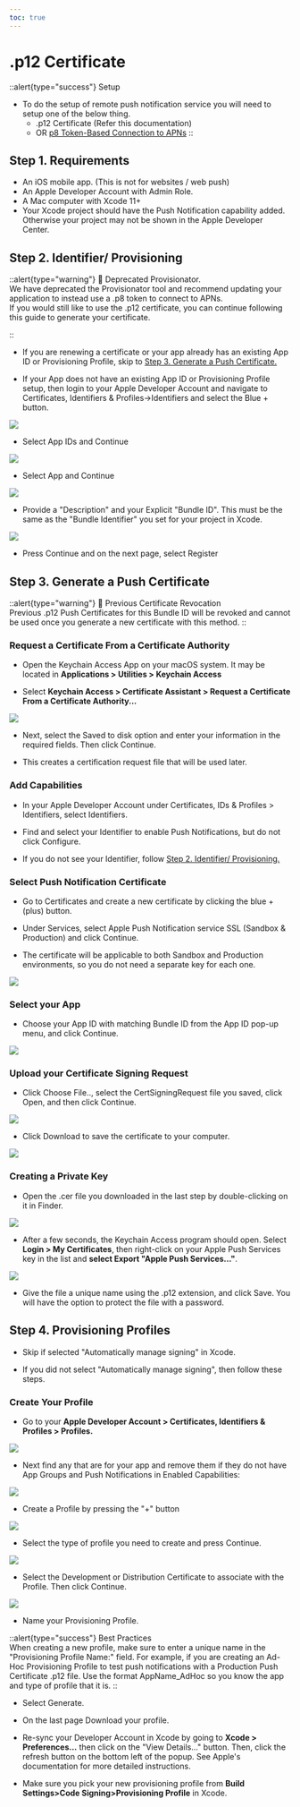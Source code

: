```yaml
---
toc: true
---
```


# .p12 Certificate

::alert{type="success"}
Setup 
- To do the setup of remote push notification service you will need to setup one of the below thing.
  - .p12 Certificate (Refer this documentation)
  - OR [p8 Token-Based Connection to APNs](../configurations/p8_key.md)
::



## Step 1. Requirements

- An iOS mobile app. (This is not for websites / web push)
- An Apple Developer Account with Admin Role.
- A Mac computer with Xcode 11+
- Your Xcode project should have the Push Notification capability added. Otherwise your project may not be shown in the Apple Developer Center.

## Step 2. Identifier/ Provisioning

::alert{type="warning"} 
🚧 Deprecated Provisionator.                
We have deprecated the Provisionator tool and recommend updating your application to instead use a .p8 token to connect to APNs.   
If you would still like to use the .p12 certificate, you can continue following this guide to generate your certificate.

::

- If you are renewing a certificate or your app already has an existing App ID or Provisioning Profile, skip to [Step 3. Generate a Push Certificate.](#step-3-generate-a-push-certificate)

- If your App does not have an existing App ID or Provisioning Profile setup, then login to your Apple Developer Account and navigate to Certificates, Identifiers & Profiles->Identifiers and select the Blue + button.

<img src="/images/flutter/apple-dev-portal/identifier.png">


- Select App IDs and Continue

<img src="/images/flutter/apple-dev-portal/identifier-a.png">

- Select App and Continue

<img src="/images/flutter/apple-dev-portal/identifier-b.png">

- Provide a "Description" and your Explicit "Bundle ID". This must be the same as the "Bundle Identifier" you set for your project in Xcode.

<img src="/images/flutter/apple-dev-portal/identifier-c.png">

- Press Continue and on the next page, select Register

## Step 3. Generate a Push Certificate

::alert{type="warning"} 
🚧 Previous Certificate Revocation   
Previous .p12 Push Certificates for this Bundle ID will be revoked and cannot be used once you generate a new certificate with this method.
::

### Request a Certificate From a Certificate Authority

- Open the Keychain Access App on your macOS system. It may be located in **Applications > Utilities > Keychain Access**

- Select **Keychain Access > Certificate Assistant > Request a Certificate From a Certificate Authority...**

<img src="/images/flutter/apple-dev-portal/certificate-req.png">

- Next, select the Saved to disk option and enter your information in the required fields. Then click Continue.

- This creates a certification request file that will be used later.

### Add Capabilities

- In your Apple Developer Account under Certificates, IDs & Profiles > Identifiers, select Identifiers.

- Find and select your Identifier to enable Push Notifications, but do not click Configure.

- If you do not see your Identifier, follow [Step 2. Identifier/ Provisioning.](#step-2-identifier-provisioning)

### Select Push Notification Certificate

- Go to Certificates and create a new certificate by clicking the blue + (plus) button.

- Under Services, select Apple Push Notification service SSL (Sandbox & Production) and click Continue.

- The certificate will be applicable to both Sandbox and Production environments, so you do not need a separate key for each one.

<img src="/images/flutter/apple-dev-portal/certificate.png">

### Select your App

- Choose your App ID with matching Bundle ID from the App ID pop-up menu, and click Continue.

<img src="/images/flutter/apple-dev-portal/certificate-a.png">

### Upload your Certificate Signing Request

- Click Choose File.., select the CertSigningRequest file you saved, click Open, and then click Continue.

<img src="/images/flutter/apple-dev-portal/certificate-b.png">

- Click Download to save the certificate to your computer.

<img src="/images/flutter/apple-dev-portal/certificate-c.png">

### Creating a Private Key

- Open the .cer file you downloaded in the last step by double-clicking on it in Finder.

<img src="/images/flutter/apple-dev-portal/certificate-d.png">

- After a few seconds, the Keychain Access program should open. Select **Login > My Certificates**, then right-click on your Apple Push Services key in the list and **select Export "Apple Push Services..."**.

<img src="/images/flutter/apple-dev-portal/certificate-e.png">

- Give the file a unique name using the .p12 extension, and click Save. You will have the option to protect the file with a password.

## Step 4. Provisioning Profiles

- Skip if selected "Automatically manage signing" in Xcode.

- If you did not select "Automatically manage signing", then follow these steps.

### Create Your Profile

- Go to your **Apple Developer Account > Certificates, Identifiers & Profiles > Profiles.**

<img src="/images/flutter/apple-dev-portal/profile.png">

- Next find any that are for your app and remove them if they do not have App Groups and Push Notifications in Enabled Capabilities:

<img src="/images/flutter/apple-dev-portal/profile-a.png">

- Create a Profile by pressing the "+" button

<img src="/images/flutter/apple-dev-portal/profile-b.png">

- Select the type of profile you need to create and press Continue.

<img src="/images/flutter/apple-dev-portal/profile-c.png">

- Select the Development or Distribution Certificate to associate with the Profile. Then click Continue.

<img src="/images/flutter/apple-dev-portal/profile-d.png">

- Name your Provisioning Profile.

::alert{type="success"}
Best Practices   
When creating a new profile, make sure to enter a unique name in the "Provisioning Profile Name:" field.
For example, if you are creating an Ad-Hoc Provisioning Profile to test push notifications with a Production Push Certificate .p12 file. Use the format AppName_AdHoc so you know the app and type of profile that it is.
::

- Select Generate.

- On the last page Download your profile.

- Re-sync your Developer Account in Xcode by going to **Xcode > Preferences...** then click on the "View Details..." button. Then, click the refresh button on the bottom left of the popup. See Apple's documentation for more detailed instructions.

- Make sure you pick your new provisioning profile from **Build Settings>Code Signing>Provisioning Profile** in Xcode.
